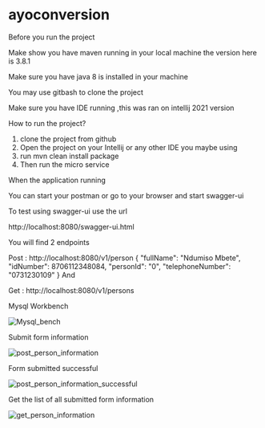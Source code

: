 # ayoconversion

Before you run the project

Make show you have maven running in your local machine the version here is 3.8.1

Make sure you have java 8 is installed in your machine

You may use gitbash to clone the project

Make sure you have IDE running ,this was ran on intellij 2021 version




How to run the project?

1. clone the project from github
2. Open the project on your Intellij or any other IDE you maybe using
3. run mvn clean install package
4. Then run the micro service

When the application running 

You can start your postman or go to your browser and start swagger-ui

To test using swagger-ui use the url

http://localhost:8080/swagger-ui.html

You will find 2 endpoints

Post : http://localhost:8080/v1/person
{
  "fullName": "Ndumiso Mbete",
  "idNumber": 8706112348084,
  "personId": "0",
  "telephoneNumber": "0731230109"
}
And 

Get : http://localhost:8080/v1/persons


Mysql Workbench

![Mysql_bench](https://user-images.githubusercontent.com/15628986/138229614-f0487567-9661-4087-bf12-fa7103b3cb97.PNG)

Submit form information

![post_person_information](https://user-images.githubusercontent.com/15628986/138230368-85506424-35f5-4eef-b4b5-6415e7ae0a08.PNG)


Form submitted successful

![post_person_information_successful](https://user-images.githubusercontent.com/15628986/138229894-952717b6-6676-4944-b131-98779c73bcc5.PNG)

Get the list of all submitted form information

![get_person_information](https://user-images.githubusercontent.com/15628986/138230184-0cc84b84-c244-417a-bfe0-1c8a03131107.PNG)

